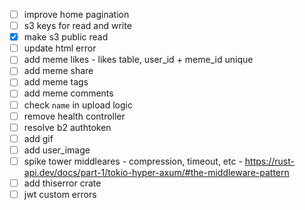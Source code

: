 - [ ] improve home pagination
- [ ] s3 keys for read and write
- [x] make s3 public read
- [ ] update html error
- [ ] add meme likes - likes table, user_id + meme_id unique
- [ ] add meme share
- [ ] add meme tags
- [ ] add meme comments
- [ ] check `name` in upload logic
- [ ] remove health controller
- [ ] resolve b2 authtoken
- [ ] add gif
- [ ] add user_image
- [ ] spike tower middleares - compression, timeout, etc - https://rust-api.dev/docs/part-1/tokio-hyper-axum/#the-middleware-pattern
- [ ] add thiserror crate
- [ ] jwt custom errors
